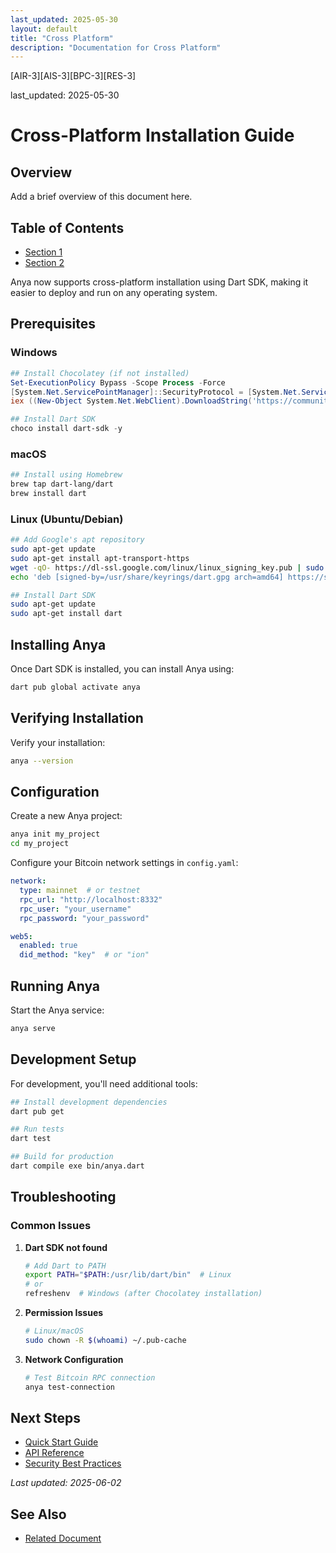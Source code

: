 ```yaml
---
last_updated: 2025-05-30
layout: default
title: "Cross Platform"
description: "Documentation for Cross Platform"
---
```


[AIR-3][AIS-3][BPC-3][RES-3]

last_updated: 2025-05-30

# Cross-Platform Installation Guide

## Overview

Add a brief overview of this document here.

## Table of Contents

- [Section 1](#section-1)
- [Section 2](#section-2)


Anya now supports cross-platform installation using Dart SDK, making it easier to deploy and run on any operating system.

## Prerequisites

### Windows
```powershell
## Install Chocolatey (if not installed)
Set-ExecutionPolicy Bypass -Scope Process -Force
[System.Net.ServicePointManager]::SecurityProtocol = [System.Net.ServicePointManager]::SecurityProtocol -bor 3072
iex ((New-Object System.Net.WebClient).DownloadString('https://community.chocolatey.org/install.ps1'))

## Install Dart SDK
choco install dart-sdk -y
```

### macOS
```bash
## Install using Homebrew
brew tap dart-lang/dart
brew install dart
```

### Linux (Ubuntu/Debian)
```bash
## Add Google's apt repository
sudo apt-get update
sudo apt-get install apt-transport-https
wget -qO- https://dl-ssl.google.com/linux/linux_signing_key.pub | sudo gpg --dearmor -o /usr/share/keyrings/dart.gpg
echo 'deb [signed-by=/usr/share/keyrings/dart.gpg arch=amd64] https://storage.googleapis.com/download.dartlang.org/linux/debian stable main' | sudo tee /etc/apt/sources.list.d/dart_stable.list

## Install Dart SDK
sudo apt-get update
sudo apt-get install dart
```

## Installing Anya

Once Dart SDK is installed, you can install Anya using:

```bash
dart pub global activate anya
```

## Verifying Installation

Verify your installation:

```bash
anya --version
```

## Configuration

Create a new Anya project:

```bash
anya init my_project
cd my_project
```

Configure your Bitcoin network settings in `config.yaml`:

```yaml
network:
  type: mainnet  # or testnet
  rpc_url: "http://localhost:8332"
  rpc_user: "your_username"
  rpc_password: "your_password"

web5:
  enabled: true
  did_method: "key"  # or "ion"
```

## Running Anya

Start the Anya service:

```bash
anya serve
```

## Development Setup

For development, you'll need additional tools:

```bash
## Install development dependencies
dart pub get

## Run tests
dart test

## Build for production
dart compile exe bin/anya.dart
```

## Troubleshooting

### Common Issues

1. **Dart SDK not found**
   ```bash
   # Add Dart to PATH
   export PATH="$PATH:/usr/lib/dart/bin"  # Linux
   # or
   refreshenv  # Windows (after Chocolatey installation)
   ```

2. **Permission Issues**
   ```bash
   # Linux/macOS
   sudo chown -R $(whoami) ~/.pub-cache
   ```

3. **Network Configuration**
   ```bash
   # Test Bitcoin RPC connection
   anya test-connection
   ```

## Next Steps

- [Quick Start Guide](../getting-started/quick-start)
- [API Reference](../api/)
- [Security Best Practices](../security/)

*Last updated: 2025-06-02*

## See Also

- [Related Document](#related-document)

